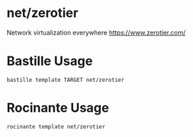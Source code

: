 # net/zerotier
Network virtualization everywhere
https://www.zerotier.com/

# Bastille Usage
```shell
bastille template TARGET net/zerotier
```

# Rocinante Usage
```shell
rocinante template net/zerotier
```
